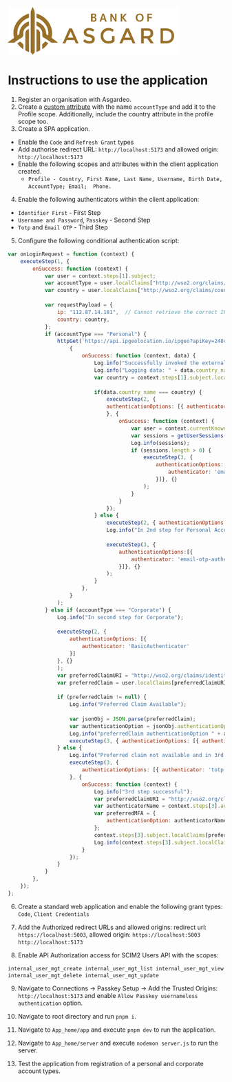 <img src="./logo.png" width="400" alt="Bank of Asgard" />

# Instructions to use the application

1. Register an organisation with Asgardeo.
2. Create a [custom attribute](https://wso2.com/asgardeo/docs/guides/users/attributes/manage-attributes/) with the name `accountType` and add it to the Profile scope. Additionally, include the country attribute in the profile scope too.
3. Create a SPA application.
  * Enable the `Code` and `Refresh Grant` types
  * Add authorise redirect URL: `http://localhost:5173` and allowed origin: `http://localhost:5173`
  * Enable the following scopes and attributes within the client application created.  
    * `Profile - Country, First Name, Last Name, Username, Birth Date, AccountType; Email;  Phone.`
4. Enable the following authenticators within the client application:
  * `Identifier First` - First Step
  * `Username and Password`, `Passkey` - Second Step
  * `Totp` and `Email OTP` - Third Step
5. Configure the following conditional authentication script:
```js
var onLoginRequest = function (context) {
    executeStep(1, {
        onSuccess: function (context) {
            var user = context.steps[1].subject;
            var accountType = user.localClaims["http://wso2.org/claims/accountType"];
            var country = user.localClaims["http://wso2.org/claims/country"];

            var requestPayload = {
                ip: "112.87.14.181",  // Cannot retrieve the correct IP from the context. Therefore hardcode your ip address here for testing
                country: country,
            };
            if (accountType === "Personal") {
                httpGet(`https://api.ipgeolocation.io/ipgeo?apiKey=248c11c007ce4c7db07127c0a043288c&ip=${requestPayload.ip}&fields=country_name`,
                    {
                        onSuccess: function (context, data) {
                            Log.info("Successfully invoked the external API.");
                            Log.info("Logging data: " + data.country_name);
                            var country = context.steps[1].subject.localClaims["http://wso2.org/claims/country"];

                            if(data.country_name === country) {
                                executeStep(2, {
                                authenticationOptions: [{ authenticator: 'FIDOAuthenticator' }, { authenticator: 'BasicAuthenticator' }]
                                }, {
                                    onSuccess: function (context) {
                                        var user = context.currentKnownSubject;
                                        var sessions = getUserSessions(user);
                                        Log.info(sessions);
                                        if (sessions.length > 0) {
                                            executeStep(3, {
                                                authenticationOptions:[{
                                                    authenticator: 'email-otp-authenticator'
                                                }]}, {}
                                            );                                          
                                        }
                                    }
                                });                           
                            } else {
                                executeStep(2, { authenticationOptions: [{ authenticator: 'FIDOAuthenticator' }, { authenticator: 'BasicAuthenticator' }], }, {});
                                Log.info("In 2nd step for Personal Accounts");

                                executeStep(3, {
                                    authenticationOptions:[{
                                        authenticator: 'email-otp-authenticator'
                                    }]}, {}
                                );                            
                            }
                        },
                    }
                );
            } else if (accountType === "Corporate") {
                Log.info("In second step for Corporate");

                executeStep(2, {
                    authenticationOptions: [{
                        authenticator: 'BasicAuthenticator'
                    }]
                }, {}
                );
                var preferredClaimURI = "http://wso2.org/claims/identity/preferredMFAOption";
                var preferredClaim = user.localClaims[preferredClaimURI];
                
                if (preferredClaim != null) {
                    Log.info("Preferred Claim Available");

                    var jsonObj = JSON.parse(preferredClaim);
                    var authenticationOption = jsonObj.authenticationOption;
                    Log.info("preferredClaim authenticationOption " + authenticationOption);
                    executeStep(3, { authenticationOptions: [{ authenticator: authenticationOption }], }, {});
                } else {
                    Log.info("Preferred claim not available and in 3rd step");
                    executeStep(3, {
                        authenticationOptions: [{ authenticator: 'totp' }, { authenticator: 'email-otp-authenticator' }]  
                    }, {
                        onSuccess: function (context) {
                            Log.info("3rd step successful");
                            var preferredClaimURI = "http://wso2.org/claims/identity/preferredMFAOption";
                            var authenticatorName = context.steps[3].authenticator;
                            var preferredMFA = {
                                authenticationOption: authenticatorName
                            };
                            context.steps[3].subject.localClaims[preferredClaimURI] = JSON.stringify(preferredMFA);
                            Log.info(context.steps[3].subject.localClaims[preferredClaimURI]);
                        }
                    });
                }
            }
        },
    });
};
```
6. Create a standard web application and enable the following grant types:
  `Code`, `Client Credentials`
7. Add the Authorized redirect URLs and allowed origins:
redirect url: `https://localhost:5003`, allowed origin: `https://localhost:5003 http://localhost:5173`

8. Enable API Authorization access for SCIM2 Users API with the scopes:
```
internal_user_mgt_create internal_user_mgt_list internal_user_mgt_view internal_user_mgt_delete internal_user_mgt_update
```
9. Navigate to Connections -> Passkey Setup -> Add the Trusted Origins: `http://localhost:5173` and enable `Allow Passkey usernameless authentication` option. 

 10. Navigate to root directory and run `pnpm i`.
 11. Navigate to `App_home/app` and execute `pnpm dev` to run the application.
 12. Navigate to `App_home/server` and execute `nodemon server.js` to run the server.
 13. Test the application from registration of a personal and corporate account types.
